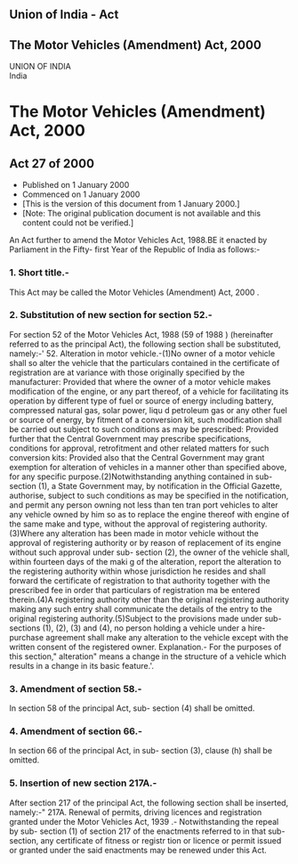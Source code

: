 ## Union of India - Act

## The Motor Vehicles (Amendment) Act, 2000

UNION OF INDIA  
India

# The Motor Vehicles (Amendment) Act, 2000

## Act 27 of 2000

  * Published on 1 January 2000 
  * Commenced on 1 January 2000 
  * [This is the version of this document from 1 January 2000.] 
  * [Note: The original publication document is not available and this content could not be verified.] 

An Act further to amend the Motor Vehicles Act, 1988.BE it enacted by
Parliament in the Fifty- first Year of the Republic of India as follows:-

### 1. Short title.-

This Act may be called the Motor Vehicles (Amendment) Act, 2000 .

### 2. Substitution of new section for section 52.-

For section 52 of the Motor Vehicles Act, 1988 (59 of 1988 ) (hereinafter
referred to as the principal Act), the following section shall be substituted,
namely:-' 52. Alteration in motor vehicle.-(1)No owner of a motor vehicle
shall so alter the vehicle that the particulars contained in the certificate
of registration are at variance with those originally specified by the
manufacturer: Provided that where the owner of a motor vehicle makes
modification of the engine, or any part thereof, of a vehicle for facilitating
its operation by different type of fuel or source of energy including battery,
compressed natural gas, solar power, liqu d petroleum gas or any other fuel or
source of energy, by fitment of a conversion kit, such modification shall be
carried out subject to such conditions as may be prescribed: Provided further
that the Central Government may prescribe specifications, conditions for
approval, retrofitment and other related matters for such conversion kits:
Provided also that the Central Government may grant exemption for alteration
of vehicles in a manner other than specified above, for any specific
purpose.(2)Notwithstanding anything contained in sub- section (1), a State
Government may, by notification in the Official Gazette, authorise, subject to
such conditions as may be specified in the notification, and permit any person
owning not less than ten tran port vehicles to alter any vehicle owned by him
so as to replace the engine thereof with engine of the same make and type,
without the approval of registering authority.(3)Where any alteration has been
made in motor vehicle without the approval of registering authority or by
reason of replacement of its engine without such approval under sub- section
(2), the owner of the vehicle shall, within fourteen days of the maki g of the
alteration, report the alteration to the registering authority within whose
jurisdiction he resides and shall forward the certificate of registration to
that authority together with the prescribed fee in order that particulars of
registration ma be entered therein.(4)A registering authority other than the
original registering authority making any such entry shall communicate the
details of the entry to the original registering authority.(5)Subject to the
provisions made under sub- sections (1), (2), (3) and (4), no person holding a
vehicle under a hire- purchase agreement shall make any alteration to the
vehicle except with the written consent of the registered owner. Explanation.-
For the purposes of this section," alteration" means a change in the structure
of a vehicle which results in a change in its basic feature.'.

### 3. Amendment of section 58.-

In section 58 of the principal Act, sub- section (4) shall be omitted.

### 4. Amendment of section 66.-

In section 66 of the principal Act, in sub- section (3), clause (h) shall be
omitted.

### 5. Insertion of new section 217A.-

After section 217 of the principal Act, the following section shall be
inserted, namely:-" 217A. Renewal of permits, driving licences and
registration granted under the Motor Vehicles Act, 1939 .- Notwithstanding the
repeal by sub- section (1) of section 217 of the enactments referred to in
that sub- section, any certificate of fitness or registr tion or licence or
permit issued or granted under the said enactments may be renewed under this
Act.


